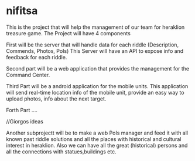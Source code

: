 nifitsa
=======
This is the project that will help the management of our team for heraklion
treasure game.
The Project will have 4 components

First will be the server that will handle data for each riddle (Description, Commends, Photos, PoIs)
This Server will have an API to expose info and feedback for each riddle.

Second part will be a web application that provides the management for the
Command Center.

Third Part will be a android application for the mobile units.
This application will send real-time location info of the mobile unit, provide
an easy way to upload photos, info about the next target.

Forth Part ....


//Giorgos ideas

Another subprojectt will be to make a web PoIs manager and feed it with all known past riddle solutions and all the places with historical and cultural interest in heraklion. Also we can have all the great  (historical) persons
and all the connections with statues,buildings etc.
